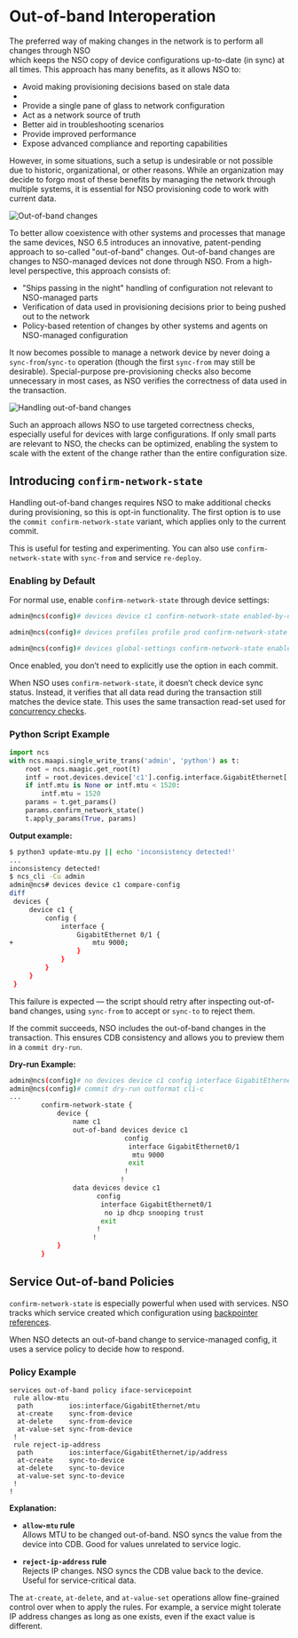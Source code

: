 
# Out-of-band Interoperation

The preferred way of making changes in the network is to perform all changes through NSO  <br/> which keeps the NSO copy of device configurations up-to-date (in sync) at all times. This approach has many benefits, as it allows NSO to:

- Avoid making provisioning decisions based on stale data
-  
- Provide a single pane of glass to network configuration  
- Act as a network source of truth  
- Better aid in troubleshooting scenarios  
- Provide improved performance  
- Expose advanced compliance and reporting capabilities  

However, in some situations, such a setup is undesirable or not possible due to historic, organizational, or other reasons. While an organization may decide to forgo most of these benefits by managing the network through multiple systems, it is essential for NSO provisioning code to work with current data.

![Out-of-band changes](../../images/oob-change.png)

To better allow coexistence with other systems and processes that manage the same devices, NSO 6.5 introduces an innovative, patent-pending approach to so-called "out-of-band" changes. Out-of-band changes are changes to NSO-managed devices not done through NSO. From a high-level perspective, this approach consists of:

- "Ships passing in the night" handling of configuration not relevant to NSO-managed parts  
- Verification of data used in provisioning decisions prior to being pushed out to the network  
- Policy-based retention of changes by other systems and agents on NSO-managed configuration  

It now becomes possible to manage a network device by never doing a `sync-from`/`sync-to` operation (though the first `sync-from` may still be desirable). Special-purpose pre-provisioning checks also become unnecessary in most cases, as NSO verifies the correctness of data used in the transaction.

![Handling out-of-band changes](../../images/oob-handling.png)

Such an approach allows NSO to use targeted correctness checks, especially useful for devices with large configurations. If only small parts are relevant to NSO, the checks can be optimized, enabling the system to scale with the extent of the change rather than the entire configuration size.

## Introducing `confirm-network-state`

Handling out-of-band changes requires NSO to make additional checks during provisioning, so this is opt-in functionality. The first option is to use the `commit confirm-network-state` variant, which applies only to the current commit.

This is useful for testing and experimenting. You can also use `confirm-network-state` with `sync-from` and service `re-deploy`.

### Enabling by Default

For normal use, enable `confirm-network-state` through device settings:

```bash
admin@ncs(config)# devices device c1 confirm-network-state enabled-by-default true
```

```bash
admin@ncs(config)# devices profiles profile prod confirm-network-state enabled-by-default true
```

```bash
admin@ncs(config)# devices global-settings confirm-network-state enabled-by-default true
```

Once enabled, you don’t need to explicitly use the option in each commit.

When NSO uses `confirm-network-state`, it doesn’t check device sync status. Instead, it verifies that all data read during the transaction still matches the device state. This uses the same transaction read-set used for [concurrency checks](../../development/core-concepts/nso-concurrency-model.md).

### Python Script Example

```python
import ncs
with ncs.maapi.single_write_trans('admin', 'python') as t:
    root = ncs.maagic.get_root(t)
    intf = root.devices.device['c1'].config.interface.GigabitEthernet['0/1']
    if intf.mtu is None or intf.mtu < 1520:
        intf.mtu = 1520
    params = t.get_params()
    params.confirm_network_state()
    t.apply_params(True, params)
```

**Output example:**

```bash
$ python3 update-mtu.py || echo 'inconsistency detected!'
...
inconsistency detected!
$ ncs_cli -Cu admin
admin@ncs# devices device c1 compare-config
diff
 devices {
     device c1 {
         config {
             interface {
                 GigabitEthernet 0/1 {
+                    mtu 9000;
                 }
             }
         }
     }
 }
```

This failure is expected — the script should retry after inspecting out-of-band changes, using `sync-from` to accept or `sync-to` to reject them.

If the commit succeeds, NSO includes the out-of-band changes in the transaction. This ensures CDB consistency and allows you to preview them in a `commit dry-run`.

**Dry-run Example:**

```bash
admin@ncs(config)# no devices device c1 config interface GigabitEthernet 0/1 ip dhcp snooping trust
admin@ncs(config)# commit dry-run outformat cli-c
...
        confirm-network-state {
            device {
                name c1
                out-of-band devices device c1
                             config
                              interface GigabitEthernet0/1
                               mtu 9000
                              exit
                             !
                            !
                data devices device c1
                      config
                       interface GigabitEthernet0/1
                        no ip dhcp snooping trust
                       exit
                      !
                     !
            }
        }
```

## Service Out-of-band Policies

`confirm-network-state` is especially powerful when used with services. NSO tracks which service created which configuration using [backpointer references](../../development/advanced-development/developing-services/services-deep-dive#ch_svcref.refcount).

When NSO detects an out-of-band change to service-managed config, it uses a service policy to decide how to respond.

### Policy Example

```
services out-of-band policy iface-servicepoint
 rule allow-mtu
  path         ios:interface/GigabitEthernet/mtu
  at-create    sync-from-device
  at-delete    sync-from-device
  at-value-set sync-from-device
 !
 rule reject-ip-address
  path         ios:interface/GigabitEthernet/ip/address
  at-create    sync-to-device
  at-delete    sync-to-device
  at-value-set sync-to-device
 !
!
```

**Explanation:**

- **`allow-mtu` rule**  
  Allows MTU to be changed out-of-band. NSO syncs the value from the device into CDB. Good for values unrelated to service logic.

- **`reject-ip-address` rule**  
  Rejects IP changes. NSO syncs the CDB value back to the device. Useful for service-critical data.

The `at-create`, `at-delete`, and `at-value-set` operations allow fine-grained control over when to apply the rules. For example, a service might tolerate IP address changes as long as one exists, even if the exact value is different.

